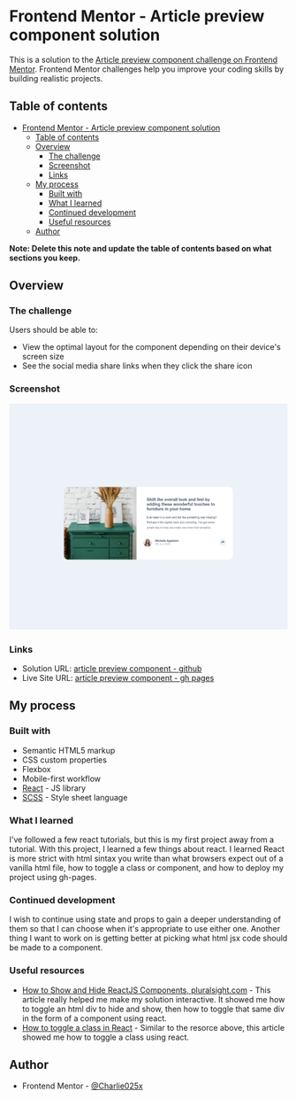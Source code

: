 # Frontend Mentor - Article preview component solution

This is a solution to the [Article preview component challenge on Frontend Mentor](https://www.frontendmentor.io/challenges/article-preview-component-dYBN_pYFT). Frontend Mentor challenges help you improve your coding skills by building realistic projects. 

## Table of contents

- [Frontend Mentor - Article preview component solution](#frontend-mentor---article-preview-component-solution)
  - [Table of contents](#table-of-contents)
  - [Overview](#overview)
    - [The challenge](#the-challenge)
    - [Screenshot](#screenshot)
    - [Links](#links)
  - [My process](#my-process)
    - [Built with](#built-with)
    - [What I learned](#what-i-learned)
    - [Continued development](#continued-development)
    - [Useful resources](#useful-resources)
  - [Author](#author)

**Note: Delete this note and update the table of contents based on what sections you keep.**

## Overview

### The challenge

Users should be able to:

- View the optimal layout for the component depending on their device's screen size
- See the social media share links when they click the share icon

### Screenshot

![](./screenshot.jpg)

### Links

- Solution URL: [article preview component - github](https://github.com/Charlie025x/article-preview-component-react.js)
- Live Site URL: [article preview component - gh pages](https://charlie025x.github.io/article-preview-component-react.js/)

## My process

### Built with

- Semantic HTML5 markup
- CSS custom properties
- Flexbox
- Mobile-first workflow
- [React](https://reactjs.org/) - JS library
- [SCSS](https://sass-lang.com/) - Style sheet language

### What I learned

I've followed a few react tutorials, but this is my first project away from a tutorial.  With this project, I learned a few things about react. I learned React is more strict with html sintax you write than what browsers expect out of a vanilla html file, how to toggle a class or component, and how to deploy my project using gh-pages. 

### Continued development

I wish to continue using state and props to gain a deeper understanding of them so that I can choose when it's appropriate to use either one. Another thing I want to work on is getting better at picking what html jsx code should be made to a component.

### Useful resources

- [How to Show and Hide ReactJS Components, pluralsight.com](https://www.pluralsight.com/guides/how-to-show-and-hide-reactjs-components) - This article really helped me make my solution interactive. It showed me how to toggle an html div to hide and show, then how to toggle that same div in the form of a component using react.
- [How to toggle a class in React](https://reactgo.com/react-toggle-class/) - Similar to the resorce above, this article showed me how to toggle a class using react.

## Author

- Frontend Mentor - [@Charlie025x](https://www.frontendmentor.io/profile/Charlie025x)
